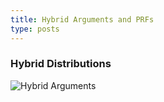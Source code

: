 ```yaml
---
title: Hybrid Arguments and PRFs
type: posts
---
```


### Hybrid Distributions
![Hybrid Arguments](/images/hybrid-distributions.png)